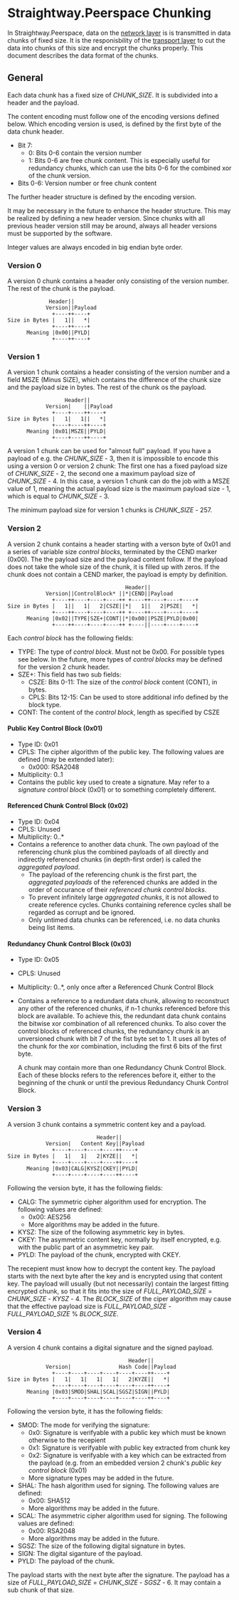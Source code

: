 # Straightway.Peerspace Chunking

In Straightway.Peerspace, data on the [network layer](../../network/README.md)
is is transmitted in data chunks of fixed size. It is the responisbility of
the [transport layer](../README.md) to cut the data
into chunks of this size and encrypt the chunks properly. This document describes
the data format of the chunks.

## General

Each data chunk has a fixed size of _CHUNK_SIZE_. It is subdivided into a header and
the payload.

The content encoding must follow one of the encoding versions defined below. Which encoding
version is used, is defined by the first byte of the data chunk header.
* Bit 7:
  - 0: Bits 0-6 contain the version number
  - 1: Bits 0-6 are free chunk content. This is especially useful for redundancy chunks, which
    can use the bits 0-6 for the combined xor of the chunk version. 
* Bits 0-6: Version number or free chunk content 

The further header structure is defined by the encoding version.

It may be necessary in the future to enhance the header structure. This may be realized by
defining a new header version. Since chunks with all previous header version still may be
around, always all header versions must be supported by the software.

Integer values are always encoded in big endian byte order.

### Version 0

A version 0 chunk contains a header only consisting of the version number. The rest
of the chunk is the payload.


                 Header||
                Version||Payload
                  +----++----+
    Size in Bytes |   1||   *|
                  +----++----+
          Meaning |0x00||PYLD|
                  +----++----+

### Version 1

A version 1 chunk contains a header consisting of the version number and a field
MSZE (Minus SiZE), which contains the difference of the chunk size and the payload size in bytes.
The rest of the chunk os the payload.


                      Header||
                Version|    ||Payload
                  +----+----++----+
    Size in Bytes |   1|   1||   *|
                  +----+----++----+
          Meaning |0x01|MSZE||PYLD|
                  +----+----++----+

A version 1 chunk can be used for "almost full" payload. If you have a payload of
e.g. the _CHUNK_SIZE_ - 3, then it is impossible to encode this using a version 0
or version 2 chunk: The first one has a fixed payload size of _CHUNK_SIZE_ - 2, the
second one a maximum payload size of _CHUNK_SIZE_ - 4. In this case, a version 1
chunk can do the job with a MSZE value of 1, meaning the actual payload size is the
maximum payload size - 1, which is equal to _CHUNK_SIZE_ - 3.

The minimum payload size for version 1 chunks is _CHUNK_SIZE_ - 257.


### Version 2

A version 2 chunk contains a header starting with a verson byte of 0x01 and a series of
variable size _control blocks_, terminated by the CEND marker (0x00). The the payload size
and the payload content follow. If the payload does not take the whole size of the chunk,
it is filled up with zeros. If the chunk does not contain a CEND marker, the payload is
empty by definition.


                                         Header||
                Version||ControlBlock* ||*|CEND||Payload
                  +----++----+----+----++ +----++----+----+----+
    Size in Bytes |   1||   1|   2|CSZE||*|   1||   2|PSZE|   *|
                  +----++----+----+----++ +----++----+----+----+
          Meaning |0x02||TYPE|SZE+|CONT||*|0x00||PSZE|PYLD|0x00|
                  +----++----+----+----++ +----||----+----+----+

Each _control block_ has the following fields:
* TYPE: The type of _control block_. Must not be 0x00. For possible types see below. In the future,
  more types of _control blocks_ may be defined for the version 2 chunk header.
* SZE+: This field has two sub fields:
  * CSZE: Bits 0-11: The size of the _control block_ content (CONT), in bytes.
  * CPLS: Bits 12-15: Can be used to store additional info defined by the block type. 
* CONT: The content of the _control block_, length as specified by CSZE

#### Public Key Control Block (0x01)

* Type ID: 0x01
* CPLS: The cipher algorithm of the public key. The following values are defined (may be
  extended later):
  * 0x000: RSA2048 
* Multiplicity: 0..1
* Contains the public key used to create a signature. May refer to a _signature control block_
  (0x01) or to something completely different.
  
#### Referenced Chunk Control Block (0x02)

* Type ID: 0x04
* CPLS: Unused 
* Multiplicity: 0..*
* Contains a reference to another data chunk. The own payload of the referencing chunk plus the
  combined payloads of all directly and indirectly referenced chunks (in depth-first order) is
  called the _aggregated payload_.
  * The payload of the referencing chunk is the first part, the _aggregated payloads_ of the
    referenced chunks are added in the order of occurance of their _referenced chunk control
    blocks_.
  * To prevent infinitely large _aggregated chunks_, it is not allowed to create reference
    cycles. Chunks containing reference cycles shall be regarded as corrupt and be ignored.
  * Only untimed data chunks can be referenced, i.e. no data chunks being list items.

#### Redundancy Chunk Control Block (0x03)

* Type ID: 0x05
* CPLS: Unused
* Multiplicity: 0..*, only once after a Referenced Chunk Control Block
* Contains a reference to a redundant data chunk, allowing to reconstruct any
  other of the referenced chunks, if n-1 chunks referenced before this block are
  available. To achieve this, the redundant data chunk contains the bitwise xor
  combination of all referenced chunks. To also cover the control blocks of referenced
  chunks, the redundancy chunk is an unversioned chunk with bit 7 of the fist byte set to 1.
  It uses all bytes of the chunk for the xor combination, including the first 6 bits of the
  first byte.
  
  A chunk may contain more than one Redundancy Chunk Control Block. Each of these
  blocks refers to the references before it, either to the beginning of the chunk
  or until the previous Redundancy Chunk Control Block.
  
### Version 3

A version 3 chunk contains a symmetric content key and a payload.

                                Header||
                Version|   Content Key||Payload
                  +----+----+----+----++----+
    Size in Bytes |   1|   1|   2|KYZE||   *|
                  +----+----+----+----++----+
          Meaning |0x03|CALG|KYSZ|CKEY||PYLD|
                  +----+----+----+----++----+

Following the version byte, it has the following fields:
* CALG: The symmetric cipher algorithm used for encryption. The following values are defined:
  * 0x00: AES256
  * More algorithms may be added in the future.
* KYSZ: The size of the following asymmetric key in bytes.
* CKEY: The asymmetric content key, normally by itself encrypted, e.g. with the public part of an
  asymmetric key pair.
* PYLD: The payload of the chunk, encrypted with CKEY.

The recepient must know how to decrypt the content key. The payload starts with the next byte
after the key and is encrypted using that content key. The payload will usually (but not
necessarily) contain the largest fitting encrypted chunk, so that it fits into the size of
_FULL_PAYLOAD_SIZE_ = _CHUNK_SIZE_ - _KYSZ_ - 4. The _BLOCK_SIZE_ of the ciper algorithm may cause
that the effective payload size is _FULL_PAYLOAD_SIZE_ - _FULL_PAYLOAD_SIZE_ % _BLOCK_SIZE_.
  
### Version 4

A version 4 chunk contains a digital signature and the signed payload.

                                          Header||
                Version|               Hash Code||Payload
                  +----+----+----+----+----+----++----+
    Size in Bytes |   1|   1|   1|   1|   2|KYZE||   *|
                  +----+----+----+----+----+----++----+
          Meaning |0x03|SMOD|SHAL|SCAL|SGSZ|SIGN||PYLD|
                  +----+----+----+----+----+----++----+

Following the version byte, it has the following fields:
* SMOD: The mode for verifying the signature:
  * 0x0: Signature is verifyable with a public key which must be known otherwise to the recepient
  * 0x1: Signature is verifyable with public key extracted from chunk key
  * 0x2: Signature is verifyable with a key which can be extracted from the payload (e.g.
    from an embedded version 2 chunk's _public key control block_ (0x01)
  * More signature types may be added in the future.
* SHAL: The hash algorithm used for signing. The following values are defined:
  * 0x00: SHA512
  * More algorithms may be added in the future.
* SCAL: The asymmetric cipher algorithm used for signing. The following values are defined:
  * 0x00: RSA2048
  * More algorithms may be added in the future.
* SGSZ: The size of the following digital signature in bytes.
* SIGN: The digital siganture of the payload.
* PYLD: The payload of the chunk.

The payload starts with the next byte after the signature. The payload has a size of
_FULL_PAYLOAD_SIZE_ = _CHUNK_SIZE_ - _SGSZ_ - 6. It may contain a sub chunk of that size.